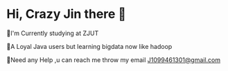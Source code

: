 # 					**Hi, Crazy Jin there 👋**

🔭I'm Currently studying at ZJUT

🌱A Loyal Java users but learning bigdata now like hadoop

💬Need any Help ,u can reach me throw my email J1099461301@gmail.com



<!--
**JinMinghan18/JinMinghan18** is a ✨ _special_ ✨ repository because its `README.md` (this file) appears on your GitHub profile.

Here are some ideas to get you started:

- 🔭 I’m currently working on ...
- 🌱 I’m currently learning ...
- 👯 I’m looking to collaborate on ...
- 🤔 I’m looking for help with ...
- 💬 Ask me about ...
- 📫 How to reach me: ...
- 😄 Pronouns: ...
- ⚡ Fun fact: ...
-->
